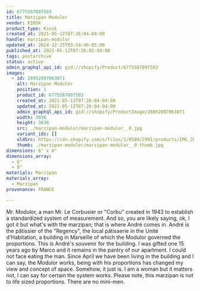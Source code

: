 ```yaml
---
id: 6775587897503
title: Marzipan Modulor
vendor: KIOSK
product_type: Kiosk
created_at: 2021-05-12T07:26:04-04:00
handle: marzipan-modulor
updated_at: 2024-12-25T03:54:46-05:00
published_at: 2021-05-12T07:26:02-04:00
tags: postarchive
status: active
admin_graphql_api_id: gid://shopify/Product/6775587897503
images:
  - id: 28952097063071
    alt: Marzipan Modulor
    position: 1
    product_id: 6775587897503
    created_at: 2021-05-12T07:26:04-04:00
    updated_at: 2021-05-12T07:26:04-04:00
    admin_graphql_api_id: gid://shopify/ProductImage/28952097063071
    width: 3036
    height: 3036
    src: ./marzipan-modulor/marzipan-modulor__0.jpg
    variant_ids: []
    oldSrc: https://cdn.shopify.com/s/files/1/0589/2901/products/IMG_20191101_133211_1.jpg?v=1620818764
    thumb: ./marzipan-modulor/marzipan-modulor__0-thumb.jpg
dimensions: 6" x 8"
dimensions_array:
  - 6"
  - 8"
materials: Marzipan
materials_array:
  - Marzipan
provenance: FRANCE

---
```


Mr. Modulor, a man Mr. Le Corbusier or "Corbu" created in 1943 to establish a standardized system of measurement. And so, you are likely saying, ok, I got it but what's with the marzipan; that is where André comes in. André is the pâtissier of the "Regency", the local pâtisserie in the Unité d'Habitation, a building in Marseille of which the Modulor governed the proportions. This is André's souvenir for the building. I was gifted one 15 years ago by Marco and it remains in the pantry of our apartment. I could not face eating the man. Since April we have been living in the building and I can say, the Modulor works, being with his proportions has changed my view and concept of space. Somehow, it just is. I am a woman but it matters not, I can say for certain the system works. Please note, this marzipan is not to life sized proportions. There are no mini-men.